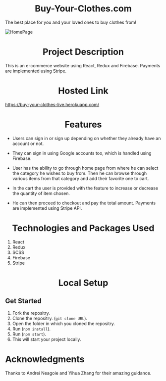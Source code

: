 <div align="center">

# Buy-Your-Clothes.com

</div>

The best place for you and your loved ones to buy clothes from!

![HomePage](https://user-images.githubusercontent.com/78142604/139666439-08e43732-603e-4c0a-a5bd-bf0b72c18495.png)

<div align="center">

# Project Description

</div>

This is an e-commerce website using React, Redux and Firebase. Payments are implemented using Stripe.

<div align="center">

# Hosted Link

</div>

https://buy-your-clothes-live.herokuapp.com/

<div align="center">

# Features

</div>

- Users can sign in or sign up depending on whether they already have an account or not.

- They can sign in using Google accounts too, which is handled using Firebase.

- User has the ability to go through home page from where he can select the category he wishes to buy from. Then he can browse through various items from that category and add their favorite one to cart.

- In the cart the user is provided with the feature to increase or decrease the quantity of item chosen.

- He can then proceed to checkout and pay the total amount. Payments are implemented using Stripe API.

<div align="center">

# Technologies and Packages Used

</div>

1. React
2. Redux
3. SCSS
4. Firebase
5. Stripe

<div align="center">

# Local Setup

</div>

## Get Started

1. Fork the repositry.
2. Clone the repositry. (`git clone URL`).
3. Open the folder in which you cloned the repositry.
4. Run (`npm install`).
5. Run (`npm start`).
6. This will start your project locally.

# Acknowledgments

Thanks to Andrei Neagoie and Yihua Zhang for their amazing guidance.
